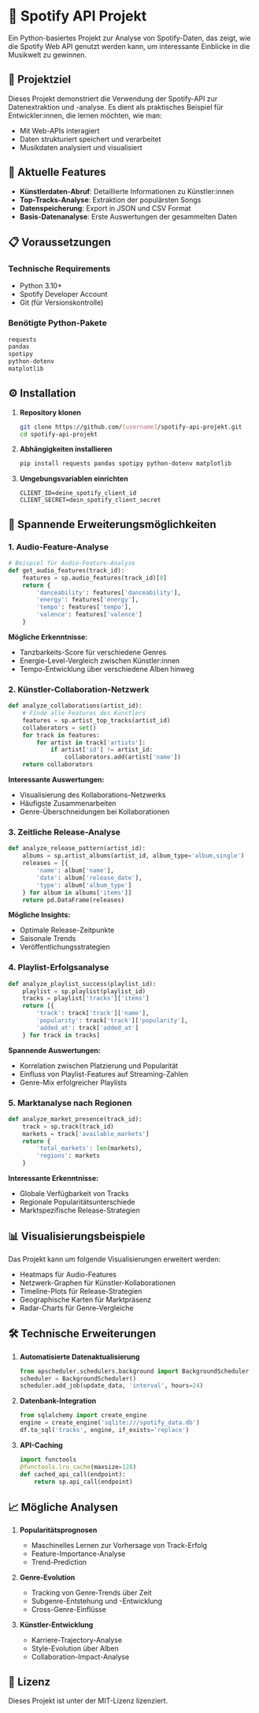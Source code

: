 # 🎵 Spotify API Projekt

Ein Python-basiertes Projekt zur Analyse von Spotify-Daten, das zeigt, wie die Spotify Web API genutzt werden kann, um interessante Einblicke in die Musikwelt zu gewinnen.

## 🎯 Projektziel

Dieses Projekt demonstriert die Verwendung der Spotify-API zur Datenextraktion und -analyse. Es dient als praktisches Beispiel für Entwickler:innen, die lernen möchten, wie man:
- Mit Web-APIs interagiert
- Daten strukturiert speichert und verarbeitet
- Musikdaten analysiert und visualisiert

## 🚀 Aktuelle Features

- **Künstlerdaten-Abruf**: Detaillierte Informationen zu Künstler:innen
- **Top-Tracks-Analyse**: Extraktion der populärsten Songs
- **Datenspeicherung**: Export in JSON und CSV Format
- **Basis-Datenanalyse**: Erste Auswertungen der gesammelten Daten

## 📋 Voraussetzungen

### Technische Requirements
- Python 3.10+
- Spotify Developer Account
- Git (für Versionskontrolle)

### Benötigte Python-Pakete
```python
requests
pandas
spotipy
python-dotenv
matplotlib
```

## ⚙️ Installation

1. **Repository klonen**
   ```bash
   git clone https://github.com/[username]/spotify-api-projekt.git
   cd spotify-api-projekt
   ```

2. **Abhängigkeiten installieren**
   ```bash
   pip install requests pandas spotipy python-dotenv matplotlib
   ```

3. **Umgebungsvariablen einrichten**
   ```env
   CLIENT_ID=deine_spotify_client_id
   CLIENT_SECRET=dein_spotify_client_secret
   ```

## 🎼 Spannende Erweiterungsmöglichkeiten

### 1. Audio-Feature-Analyse
```python
# Beispiel für Audio-Feature-Analyse
def get_audio_features(track_id):
    features = sp.audio_features(track_id)[0]
    return {
        'danceability': features['danceability'],
        'energy': features['energy'],
        'tempo': features['tempo'],
        'valence': features['valence']
    }
```
**Mögliche Erkenntnisse:**
- Tanzbarkeits-Score für verschiedene Genres
- Energie-Level-Vergleich zwischen Künstler:innen
- Tempo-Entwicklung über verschiedene Alben hinweg

### 2. Künstler-Collaboration-Netzwerk
```python
def analyze_collaborations(artist_id):
    # Finde alle Features des Künstlers
    features = sp.artist_top_tracks(artist_id)
    collaborators = set()
    for track in features:
        for artist in track['artists']:
            if artist['id'] != artist_id:
                collaborators.add(artist['name'])
    return collaborators
```
**Interessante Auswertungen:**
- Visualisierung des Kollaborations-Netzwerks
- Häufigste Zusammenarbeiten
- Genre-Überschneidungen bei Kollaborationen

### 3. Zeitliche Release-Analyse
```python
def analyze_release_pattern(artist_id):
    albums = sp.artist_albums(artist_id, album_type='album,single')
    releases = [{
        'name': album['name'],
        'date': album['release_date'],
        'type': album['album_type']
    } for album in albums['items']]
    return pd.DataFrame(releases)
```
**Mögliche Insights:**
- Optimale Release-Zeitpunkte
- Saisonale Trends
- Veröffentlichungsstrategien

### 4. Playlist-Erfolgsanalyse
```python
def analyze_playlist_success(playlist_id):
    playlist = sp.playlist(playlist_id)
    tracks = playlist['tracks']['items']
    return [{
        'track': track['track']['name'],
        'popularity': track['track']['popularity'],
        'added_at': track['added_at']
    } for track in tracks]
```
**Spannende Auswertungen:**
- Korrelation zwischen Platzierung und Popularität
- Einfluss von Playlist-Features auf Streaming-Zahlen
- Genre-Mix erfolgreicher Playlists

### 5. Marktanalyse nach Regionen
```python
def analyze_market_presence(track_id):
    track = sp.track(track_id)
    markets = track['available_markets']
    return {
        'total_markets': len(markets),
        'regions': markets
    }
```
**Interessante Erkenntnisse:**
- Globale Verfügbarkeit von Tracks
- Regionale Popularitätsunterschiede
- Marktspezifische Release-Strategien

## 📊 Visualisierungsbeispiele

Das Projekt kann um folgende Visualisierungen erweitert werden:
- Heatmaps für Audio-Features
- Netzwerk-Graphen für Künstler-Kollaborationen
- Timeline-Plots für Release-Strategien
- Geographische Karten für Marktpräsenz
- Radar-Charts für Genre-Vergleiche

## 🛠️ Technische Erweiterungen

1. **Automatisierte Datenaktualisierung**
   ```python
   from apscheduler.schedulers.background import BackgroundScheduler
   scheduler = BackgroundScheduler()
   scheduler.add_job(update_data, 'interval', hours=24)
   ```

2. **Datenbank-Integration**
   ```python
   from sqlalchemy import create_engine
   engine = create_engine('sqlite:///spotify_data.db')
   df.to_sql('tracks', engine, if_exists='replace')
   ```

3. **API-Caching**
   ```python
   import functools
   @functools.lru_cache(maxsize=128)
   def cached_api_call(endpoint):
       return sp.api_call(endpoint)
   ```

## 📈 Mögliche Analysen

1. **Popularitätsprognosen**
   - Maschinelles Lernen zur Vorhersage von Track-Erfolg
   - Feature-Importance-Analyse
   - Trend-Prediction

2. **Genre-Evolution**
   - Tracking von Genre-Trends über Zeit
   - Subgenre-Entstehung und -Entwicklung
   - Cross-Genre-Einflüsse

3. **Künstler-Entwicklung**
   - Karriere-Trajectory-Analyse
   - Style-Evolution über Alben
   - Collaboration-Impact-Analyse

## 📝 Lizenz

Dieses Projekt ist unter der MIT-Lizenz lizenziert.